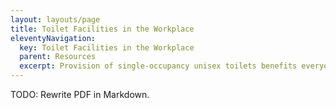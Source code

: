 ```yaml
---
layout: layouts/page
title: Toilet Facilities in the Workplace
eleventyNavigation:
  key: Toilet Facilities in the Workplace
  parent: Resources
  excerpt: Provision of single-occupancy unisex toilets benefits everyone, and particularly those who may not find it appropriate to use communal men’s or women’s toilets, such as people with additional privacy requirements for religious or health reasons, as well as non-binary and intersex people. Read more about a:gender's position on the provision of toilet facilities in the workplace.
---
```

TODO: Rewrite PDF in Markdown.